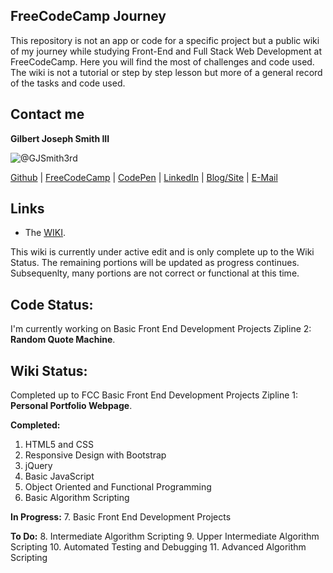 ## FreeCodeCamp Journey
This repository is not an app or code for a specific project but a public wiki of my journey while studying Front-End and Full Stack Web Development at FreeCodeCamp. Here you will find the most of challenges and code used. The wiki is not a tutorial or step by step lesson but more of a general record of the tasks and code used.

## Contact me
**Gilbert Joseph Smith III**

![@GJSmith3rd](https://avatars0.githubusercontent.com/gjsmith3rd?&s=128)

[Github](https://github.com/GJSmith3rd) | [FreeCodeCamp](http://www.freecodecamp.com/GJSmith3rd) |  [CodePen](http://codepen.io/GJSmith3rd/) | [LinkedIn](https://www.linkedin.com/in/GJSmith3rd) | [Blog/Site](gjsmith3rd.github.io) | [E-Mail](mailto:contact@mobileCreature.com)

## Links
- The [WIKI](https://github.com/GJSmith3rd/FreeCodeCamp-Wiki/wiki).

This wiki is currently under active edit and is only complete up to the Wiki Status.  The remaining portions will be updated as progress continues.  Subsequenlty, many portions are not correct or functional at this time.

## Code Status:
I'm currently working on Basic Front End Development Projects Zipline 2: **Random Quote Machine**.

## Wiki Status:
Completed up to FCC Basic Front End Development Projects Zipline 1: **Personal Portfolio Webpage**.

**Completed:**
1. HTML5 and CSS
2. Responsive Design with Bootstrap
3. jQuery
4. Basic JavaScript
5. Object Oriented and Functional Programming
6. Basic Algorithm Scripting

**In Progress:**
7. Basic Front End Development Projects

**To Do:**
8. Intermediate Algorithm Scripting
9. Upper Intermediate Algorithm Scripting
10. Automated Testing and Debugging
11. Advanced Algorithm Scripting
